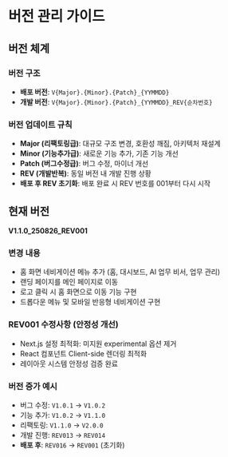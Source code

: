 # 버전 관리 가이드

## 버전 체계

### 버전 구조

- **배포 버전**: `V{Major}.{Minor}.{Patch}_{YYMMDD}`
- **개발 버전**: `V{Major}.{Minor}.{Patch}_{YYMMDD}_REV{순차번호}`

### 버전 업데이트 규칙

- **Major (리팩토링급)**: 대규모 구조 변경, 호환성 깨짐, 아키텍처 재설계
- **Minor (기능추가급)**: 새로운 기능 추가, 기존 기능 개선
- **Patch (버그수정급)**: 버그 수정, 마이너 개선
- **REV (개발반복)**: 동일 버전 내 개발 진행 상황
- **배포 후 REV 초기화**: 배포 완료 시 REV 번호를 001부터 다시 시작

## 현재 버전

**V1.1.0_250826_REV001**

### 변경 내용
- 홈 화면 네비게이션 메뉴 추가 (홈, 대시보드, AI 업무 비서, 업무 관리)
- 랜딩 페이지를 메인 페이지로 이동
- 로고 클릭 시 홈 화면으로 이동 기능 구현
- 드롭다운 메뉴 및 모바일 반응형 네비게이션 구현

### REV001 수정사항 (안정성 개선)
- Next.js 설정 최적화: 미지원 experimental 옵션 제거
- React 컴포넌트 Client-side 렌더링 최적화
- 레이아웃 시스템 안정성 검증 완료

### 버전 증가 예시

- 버그 수정: `V1.0.1` → `V1.0.2`
- 기능 추가: `V1.0.2` → `V1.1.0`
- 리팩토링: `V1.1.0` → `V2.0.0`
- 개발 진행: `REV013` → `REV014`
- **배포 후**: `REV016` → `REV001` (초기화)

